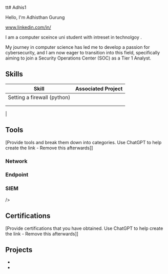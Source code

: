 tt# Adhis1

 Hello, I'm Adhisthan Gurung

 
  www.linkedin.com/in/ 

I am a computer sceince uni student with intreset in technolgoy .


My journey in computer science has led me to develop a passion for cybersecurity, and I am now eager to transition into this field, specifically aiming to join a Security Operations Center (SOC) as a Tier 1 Analyst.

## Skills


| Skill                                         | Associated Project         |
|-----------------------------------------------|----------------------------|
| Setting a firewall (python)                   | |
|                                               | |
|                                               | |
|

## Tools
[Provide tools and break them down into categories. Use ChatGPT to help create the link - Remove this afterwards]]

### Network
<div>
  
</div>

### Endpoint
<div>
  
</div>

### SIEM
<div>
  />
</div>

## Certifications
[Provide certifications that you have obtained. Use ChatGPT to help create the link - Remove this afterwards]]
<div>

</div>

## Projects
- 
- 
